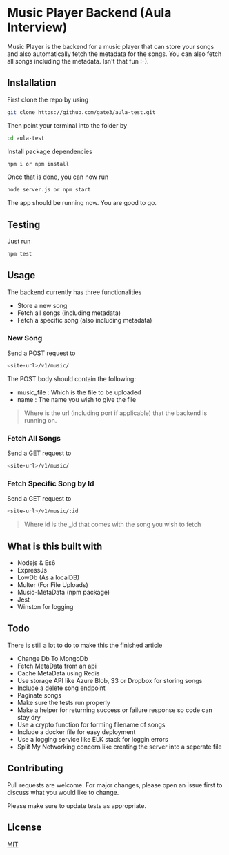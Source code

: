 # Music Player Backend (Aula Interview)

Music Player is the backend for a music player that can store your songs and also automatically fetch the metadata for the songs. You can also fetch all songs including the metadata. Isn't that fun :-).

## Installation

First clone the repo by using

```bash
git clone https://github.com/gate3/aula-test.git
```
Then point your terminal into the folder by 

```bash
cd aula-test
```
Install package dependencies

```bash
npm i or npm install
```
Once that is done, you can now run 

```bash
node server.js or npm start
```
The app should be running now. You are good to go. 

## Testing 

Just run 

```bash
npm test
```

## Usage

The backend currently has three functionalities
- Store a new song
- Fetch all songs (including metadata)
- Fetch a specific song (also including metadata)

### New Song

Send a POST request to 


``` bash
<site-url>/v1/music/
```

The POST body should contain the following:

- music_file : Which is the file to be uploaded 
- name : The name you wish to give the file



> Where <site-url> is the url (including port if applicable) that the backend is running on. 


### Fetch All Songs

Send a GET request to

```bash
<site-url>/v1/music/
```

### Fetch Specific Song by Id

Send a GET request to

```bash
<site-url>/v1/music/:id
```
> Where id is the _id that comes with the song you wish to fetch

## What is this built with

- Nodejs & Es6
- ExpressJs
- LowDb (As a localDB)
- Multer (For File Uploads)
- Music-MetaData (npm package)
- Jest
- Winston for logging

## Todo
There is still a lot to do to make this the finished article

- Change Db To MongoDb
- Fetch MetaData from an api 
- Cache MetaData using Redis
- Use storage API like Azure Blob, S3 or Dropbox for storing songs
- Include a delete song endpoint
- Paginate songs
- Make sure the tests run properly 
- Make a helper for returning success or failure response so code can stay dry
- Use a crypto function for forming filename of songs
- Include a docker file for easy deployment
- Use a logging service like ELK stack for loggin errors
- Split My Networking concern like creating the server into a seperate file


## Contributing
Pull requests are welcome. For major changes, please open an issue first to discuss what you would like to change.

Please make sure to update tests as appropriate.

## License
[MIT](https://choosealicense.com/licenses/mit/)